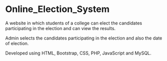 # Online_Election_System

A website in which students of a college can elect the candidates participating in the election and can view the results.

Admin selects the candidates participating in the election and also the date of election.

Developed using HTML, Bootstrap, CSS, PHP, JavaScript and MySQL.
